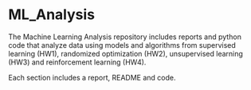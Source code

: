 # ML_Analysis
The Machine Learning Analysis repository includes reports and python code that analyze data using models and algorithms from supervised learning (HW1), randomized optimization (HW2), unsupervised learning (HW3) and reinforcement learning (HW4). 

Each section includes a report, README and code. 
